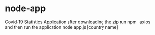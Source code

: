 # node-app

Covid-19 Statistics Application
after downloading the zip run npm i axios and then run the application node app.js [country name]
